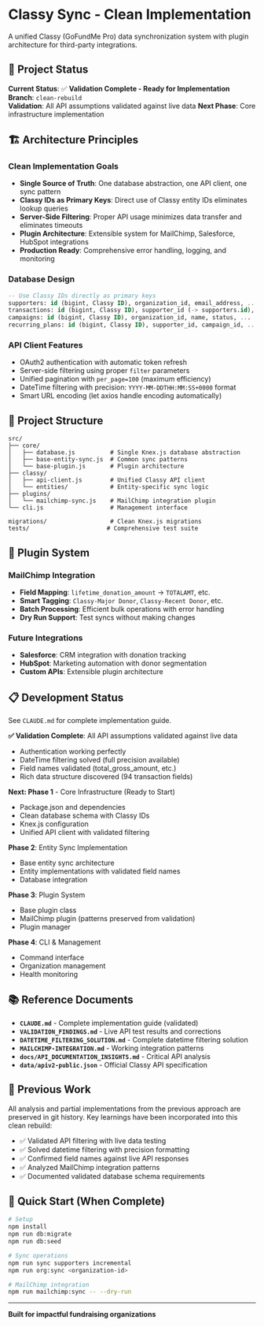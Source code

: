 # Classy Sync - Clean Implementation

A unified Classy (GoFundMe Pro) data synchronization system with plugin architecture for third-party integrations.

## 🎯 Project Status

**Current Status**: ✅ **Validation Complete - Ready for Implementation**
**Branch**: `clean-rebuild`  
**Validation**: All API assumptions validated against live data
**Next Phase**: Core infrastructure implementation

## 🏗️ Architecture Principles

### Clean Implementation Goals
- **Single Source of Truth**: One database abstraction, one API client, one sync pattern
- **Classy IDs as Primary Keys**: Direct use of Classy entity IDs eliminates lookup queries
- **Server-Side Filtering**: Proper API usage minimizes data transfer and eliminates timeouts
- **Plugin Architecture**: Extensible system for MailChimp, Salesforce, HubSpot integrations
- **Production Ready**: Comprehensive error handling, logging, and monitoring

### Database Design
```sql
-- Use Classy IDs directly as primary keys
supporters: id (bigint, Classy ID), organization_id, email_address, ...
transactions: id (bigint, Classy ID), supporter_id (-> supporters.id), ...
campaigns: id (bigint, Classy ID), organization_id, name, status, ...
recurring_plans: id (bigint, Classy ID), supporter_id, campaign_id, ...
```

### API Client Features
- OAuth2 authentication with automatic token refresh
- Server-side filtering using proper `filter` parameters
- Unified pagination with `per_page=100` (maximum efficiency)
- DateTime filtering with precision: `YYYY-MM-DDTHH:MM:SS+0000` format
- Smart URL encoding (let axios handle encoding automatically)

## 📁 Project Structure

```
src/
├── core/
│   ├── database.js          # Single Knex.js database abstraction
│   ├── base-entity-sync.js  # Common sync patterns
│   └── base-plugin.js       # Plugin architecture
├── classy/
│   ├── api-client.js        # Unified Classy API client
│   └── entities/            # Entity-specific sync logic
├── plugins/
│   └── mailchimp-sync.js    # MailChimp integration plugin
└── cli.js                   # Management interface

migrations/                  # Clean Knex.js migrations
tests/                      # Comprehensive test suite
```

## 🔌 Plugin System

### MailChimp Integration
- **Field Mapping**: `lifetime_donation_amount` → `TOTALAMT`, etc.
- **Smart Tagging**: `Classy-Major Donor`, `Classy-Recent Donor`, etc.
- **Batch Processing**: Efficient bulk operations with error handling
- **Dry Run Support**: Test syncs without making changes

### Future Integrations
- **Salesforce**: CRM integration with donation tracking
- **HubSpot**: Marketing automation with donor segmentation
- **Custom APIs**: Extensible plugin architecture

## 📋 Development Status

See `CLAUDE.md` for complete implementation guide.

**✅ Validation Complete**: All API assumptions validated against live data
- Authentication working perfectly
- DateTime filtering solved (full precision available)
- Field names validated (total_gross_amount, etc.)
- Rich data structure discovered (94 transaction fields)

**Next: Phase 1** - Core Infrastructure (Ready to Start)
- Package.json and dependencies
- Clean database schema with Classy IDs
- Knex.js configuration
- Unified API client with validated filtering

**Phase 2**: Entity Sync Implementation
- Base entity sync architecture  
- Entity implementations with validated field names
- Database integration

**Phase 3**: Plugin System
- Base plugin class
- MailChimp plugin (patterns preserved from validation)
- Plugin manager

**Phase 4**: CLI & Management
- Command interface
- Organization management
- Health monitoring

## 📚 Reference Documents

- **`CLAUDE.md`** - Complete implementation guide (validated)
- **`VALIDATION_FINDINGS.md`** - Live API test results and corrections
- **`DATETIME_FILTERING_SOLUTION.md`** - Complete datetime filtering solution
- **`MAILCHIMP-INTEGRATION.md`** - Working integration patterns
- **`docs/API_DOCUMENTATION_INSIGHTS.md`** - Critical API analysis
- **`data/apiv2-public.json`** - Official Classy API specification

## 🔄 Previous Work

All analysis and partial implementations from the previous approach are preserved in git history. Key learnings have been incorporated into this clean rebuild:

- ✅ Validated API filtering with live data testing
- ✅ Solved datetime filtering with precision formatting
- ✅ Confirmed field names against live API responses  
- ✅ Analyzed MailChimp integration patterns
- ✅ Documented validated database schema requirements

## 🚀 Quick Start (When Complete)

```bash
# Setup
npm install
npm run db:migrate
npm run db:seed

# Sync operations
npm run sync supporters incremental
npm run org:sync <organization-id>

# MailChimp integration
npm run mailchimp:sync -- --dry-run
```

---

**Built for impactful fundraising organizations**